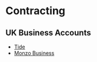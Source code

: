 # Contracting

## UK Business Accounts

- [Tide](https://www.tide.co/ebooks/small-business-accounting-guide/?utm_source=facebook&utm_medium=paidsocial&utm_campaign=leadlookalike)
- [Monzo Business](https://monzo.com/business/)
